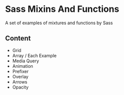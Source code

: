 # Sass Mixins And Functions
A set of examples of mixtures and functions by Sass

## Content
- Grid
- Array / Each Example
- Media Query
- Animation
- Prefixer
- Overlay
- Arrows
- Opacity



